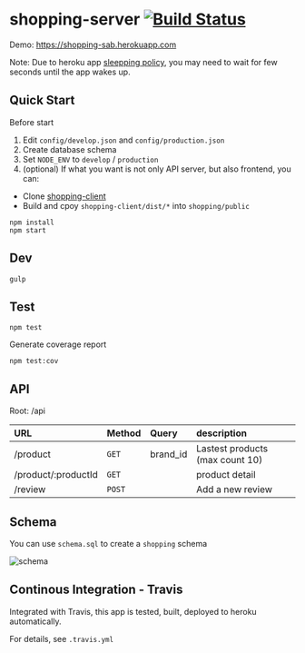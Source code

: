 # shopping-server [![Build Status](https://travis-ci.org/sabrinaluo/shopping.svg?branch=master)](https://travis-ci.org/sabrinaluo/shopping)
Demo: https://shopping-sab.herokuapp.com

Note: Due to heroku app [sleepping policy](https://blog.heroku.com/archives/2013/6/20/app_sleeping_on_heroku), you may need to wait for few seconds until the app wakes up.

## Quick Start
Before start

1. Edit `config/develop.json` and `config/production.json`
2. Create database schema
3. Set `NODE_ENV` to `develop` / `production`
4. (optional) If what you want is not only API server, but also frontend, you can:
  - Clone [shopping-client](https://github.com/sabrinaluo/shopping-client)
  - Build and cpoy `shopping-client/dist/*` into `shopping/public`

```
npm install
npm start
```

## Dev
```
gulp
```

## Test
```
npm test
```
Generate coverage report
```
npm test:cov
```

## API
Root: /api

|URL|Method|Query|description|
|:--|:--|:--|:--|
|/product|`GET`|brand_id|Lastest products (max count 10)|
|/product/:productId|`GET`||product detail|
|/review|`POST`||Add a new review|

## Schema
You can use `schema.sql` to create a `shopping` schema

![schema](https://cloud.githubusercontent.com/assets/5300359/15782805/36f17be4-29de-11e6-9e17-ac267343aa7f.png)

## Continous Integration - Travis
Integrated with Travis, this app is tested, built, deployed to heroku automatically.

For details, see `.travis.yml`
